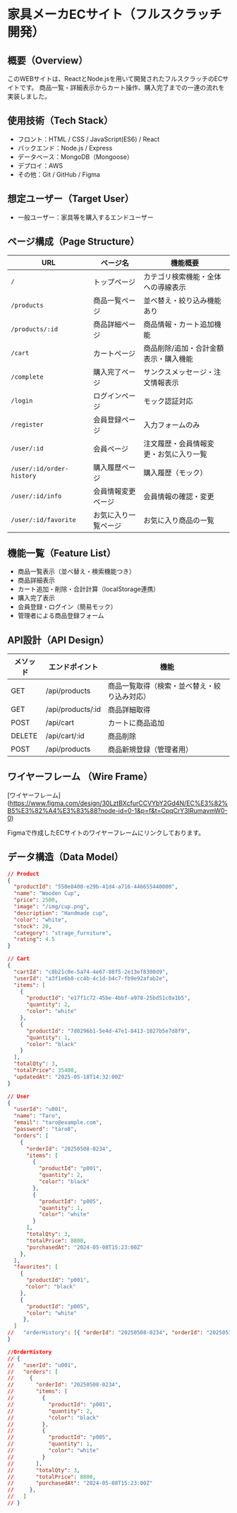 # 家具メーカECサイト（フルスクラッチ開発）

## 概要（Overview）
このWEBサイトは、ReactとNode.jsを用いて開発されたフルスクラッチのECサイトです。
商品一覧・詳細表示からカート操作、購入完了までの一連の流れを実装しました。


## 使用技術（Tech Stack）
- フロント：HTML / CSS / JavaScript(ES6) / React
- バックエンド：Node.js / Express
- データベース：MongoDB（Mongoose）
- デプロイ：AWS
- その他：Git / GitHub / Figma
  

## 想定ユーザー（Target User）
- 一般ユーザー：家具等を購入するエンドユーザー
  

## ページ構成（Page Structure）
| URL                       | ページ名             | 機能概要                               |
| ------------------------- | -------------------- | -------------------------------------- |
| `/`                       | トップページ         | カテゴリ検索機能・全体への導線表示     |
| `/products`               | 商品一覧ページ       | 並べ替え・絞り込み機能あり             |
| `/products/:id`           | 商品詳細ページ       | 商品情報・カート追加機能               |
| `/cart`                   | カートページ         | 商品削除/追加・合計金額表示・購入機能  |
| `/complete`               | 購入完了ページ       | サンクスメッセージ・注文情報表示       |
| `/login`                  | ログインページ       | モック認証対応                         |
| `/register`               | 会員登録ページ       | 入力フォームのみ                       |
| `/user/:id`               | 会員ページ           | 注文履歴・会員情報変更・お気に入り一覧 |
| `/user/:id/order-history` | 購入履歴ページ       | 購入履歴（モック）                     |
| `/user/:id/info`          | 会員情報変更ページ   | 会員情報の確認・変更                   |
| `/user/:id/favorite`      | お気に入り一覧ページ | お気に入り商品の一覧                   |


## 機能一覧（Feature List）
- 商品一覧表示（並べ替え・検索機能つき）
- 商品詳細表示
- カート追加・削除・合計計算（localStorage連携）
- 購入完了表示
- 会員登録・ログイン（簡易モック）
- 管理者による商品登録フォーム


## API設計（API Design）
| メソッド | エンドポイント    | 機能                                         |
| -------- | ----------------- | -------------------------------------------- |
| GET      | /api/products     | 商品一覧取得（検索・並べ替え・絞り込み対応） |
| GET      | /api/products/:id | 商品詳細取得                                 |
| POST     | /api/cart         | カートに商品追加                             |
| DELETE   | /api/cart/:id     | 商品削除                                     |
| POST     | /api/products     | 商品新規登録（管理者用）                     |


## ワイヤーフレーム （Wire Frame）

[ワイヤーフレーム] (https://www.figma.com/design/30LztBXcfurCCVYbY2Gd4N/EC%E3%82%B5%E3%82%A4%E3%83%88?node-id=0-1&p=f&t=CpqCrY3IRumavmW0-0)

Figmaで作成したECサイトのワイヤーフレームにリンクしております。


## データ構造（Data Model）

```json
// Product
{
  "productId": "550e8400-e29b-41d4-a716-446655440000",
  "name": "Wooden Cup",
  "price": 2500,
  "image": "/img/cup.png",
  "description": "Handmade cup",
  "color": "white",
  "stock": 20,
  "category": "strage_furniture",
  "rating": 4.5
}

// Cart
{
  "cartId": "c8b21c0e-5a74-4e67-88f5-2e13ef8300d9",
  "userId": "a3f1e6b8-cc4b-4c1d-b4c7-fb9e92afab2e",
  "items": [
    {
      "productId": "e17f1c72-45be-4bbf-a978-25bd51c0a1b5",
      "quantity": 2,
      "color": "white"
    },
    {
      "productId": "7d0296b1-5e4d-47e1-8413-1027b5e7d8f9",
      "quantity": 1,
      "color": "black"
    }
  ],
  "totalQty": 3,
  "totalPrice": 35400,
  "updatedAt": "2025-05-18T14:32:00Z"
}

// User
{
  "userId": "u001",
  "name": "Taro",
  "email": "taro@example.com",
  "password": "taro8",
  "orders": [
    {
      "orderId": "20250508-0234",
      "items": [
        {
          "productId": "p001",
          "quantity": 2,
          "color": "black"
        },
        {
          "productId": "p005",
          "quantity": 1,
          "color": "white"
        }
      ],
      "totalQty": 3,
      "totalPrice": 8800,
      "purchasedAt": "2024-05-08T15:23:00Z"
    },
  ],
  "favorites": [
    { 
      "productId": "p001",
    　"color": "black"
    },
    {
      "productId": "p005", 
      "color": "white"
     },
  ]
//   "orderHistory": [{ "orderId": "20250508-0234", "orderId": "20250510-1234" }]
}

//OrderHistory
// {
//   "userId": "u001",
//   "orders": [
//     {
//       "orderId": "20250508-0234",
//       "items": [
//         {
//           "productId": "p001",
//           "quantity": 2,
//           "color": "black"
//         },
//         {
//           "productId": "p005",
//           "quantity": 1,
//           "color": "white"
//         }
//       ],
//       "totalQty": 3,
//       "totalPrice": 8800,
//       "purchasedAt": "2024-05-08T15:23:00Z"
//     },
//   ]
// }

